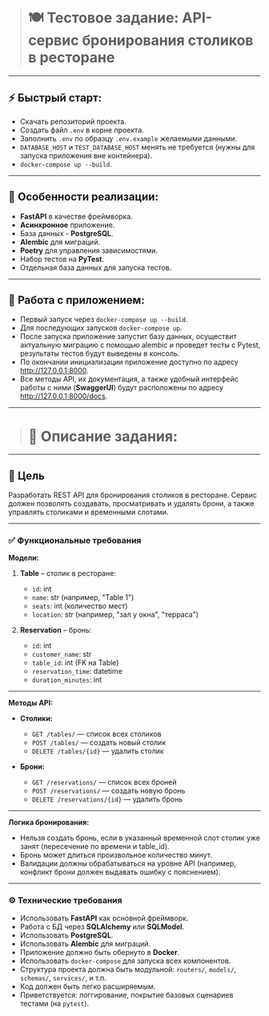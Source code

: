 > # 🍽️ **Тестовое задание: API-сервис бронирования столиков в ресторане**

---

## ⚡️ Быстрый старт:
 - Скачать репозиторий проекта.
 - Создать файл `.env` в корне проекта.
 - Заполнить `.env` по образцу `.env.example` желаемыми данными.
 - `DATABASE_HOST` и `TEST_DATABASE_HOST` менять не требуется (нужны для запуска приложения вне контейнера).
 - `docker-compose up --build`.

---

## 🦝 Особенности реализации:
 - **FastAPI** в качестве фреймворка.
 - **Асинхронное** приложение.
 - База данных - **PostgreSQL**.
 - **Alembic** для миграций.
 - **Poetry** для управления зависимостями.
 - Набор тестов на **PyTest**.
 - Отдельная база данных для запуска тестов.

---

## 💼 Работа с приложением:
 - Первый запуск через `docker-compose up --build`.
 - Для последующих запусков `docker-compose up`.
 - После запуска приложение запустит базу данных, осуществит актуальную миграцию с помощью alembic и проведет тесты с Pytest, результаты тестов будут выведены в консоль.
 - По окончании инициализации приложение доступно по адресу http://127.0.0.1:8000.
 - Все методы API, их документация, а также удобный интерфейс работы с ними (**SwaggerUI**) будут расположены по адресу http://127.0.0.1:8000/docs.
 
---

> # 📃 **Описание задания:**

----

## 📌 **Цель**
Разработать REST API для бронирования столиков в ресторане. Сервис должен позволять создавать, просматривать и удалять брони, а также управлять столиками и временными слотами.

---

### ✅ **Функциональные требования**
**Модели:**

1. **Table** – столик в ресторане:
    - `id`: int
    - `name`: str (например, "Table 1")
    - `seats`: int (количество мест)
    - `location`: str (например, "зал у окна", "терраса")

2. **Reservation** – бронь:

    - `id`: int
    - `customer_name`: str
    - `table_id`: int (FK на Table)
    - `reservation_time`: datetime
    - `duration_minutes`: int

---

**Методы API:**

* **Столики:**

    - `GET /tables/` — список всех столиков
    - `POST /tables/` — создать новый столик
    - `DELETE /tables/{id}` — удалить столик

* **Брони:**

    - `GET /reservations/` — список всех броней
    - `POST /reservations/` — создать новую бронь
    - `DELETE /reservations/{id}` — удалить бронь

---

**Логика бронирования:**

* Нельзя создать бронь, если в указанный временной слот столик уже занят (пересечение по времени и table_id).
* Бронь может длиться произвольное количество минут.
* Валидации должны обрабатываться на уровне API (например, конфликт брони должен выдавать ошибку с пояснением).

---

### ⚙️ **Технические требования**
* Использовать **FastAPI** как основной фреймворк.
* Работа с БД через **SQLAlchemy** или **SQLModel**.
* Использовать **PostgreSQL**.
* Использовать **Alembic** для миграций.
* Приложение должно быть обернуто в **Docker**.
* Использовать `docker-compose` для запуска всех компонентов.
* Структура проекта должна быть модульной: `routers/`, `models/`, `schemas/`, `services/`, и т.п.
* Код должен быть легко расширяемым.
* Приветствуется: логгирование, покрытие базовых сценариев тестами (на `pytest`).